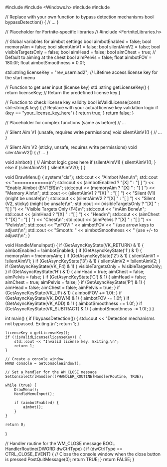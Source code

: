 #include <iostream>
#include <Windows.h>
#include <string>
#include <vector>

// Replace with your own function to bypass detection mechanisms
bool bypassDetection() {
    // ...
}

// Placeholder for Fortnite-specific libraries
// #include <FortniteLibraries.h>

// Global variables for aimbot settings
bool aimbotEnabled = false;
bool memoryAim = false;
bool silentAimV1 = false;
bool silentAimV2 = false;
bool visibleTargetsOnly = false;
bool aimHead = false;
bool aimChest = true;  // Default to aiming at the chest
bool aimPelvis = false;
float aimbotFOV = 180.0f;
float aimbotSmoothness = 0.0f;

std::string licenseKey = "rev_usernlad2";  // Lifetime access license key for the start menu

// Function to get user input (license key)
std::string getLicenseKey() {
    return licenseKey;  // Return the predefined license key
}

// Function to check license key validity
bool isValidLicense(const std::string& key) {
    // Replace with your actual license key validation logic
    if (key == "your_license_key_here") {
        return true;
    }
    return false;
}

// Placeholder for complex functions (same as before)
// ...

// Silent Aim V1 (unsafe, requires write permissions)
void silentAimV1() {
    // ...
}

// Silent Aim V2 (sticky, unsafe, requires write permissions)
void silentAimV2() {
    // ...
}

void aimbot() {
    // Aimbot logic goes here
    if (silentAimV1) {
        silentAimV1();
    } else if (silentAimV2) {
        silentAimV2();
    }
}

void DrawMenu() {
    system("cls");
    std::cout << "Aimbot Menu\n";
    std::cout << "============\n";
    std::cout << (aimbotEnabled ? "[X] " : "[ ] ") << "Enable Aimbot (ENTER)\n";
    std::cout << (memoryAim ? "[X] " : "[ ] ") << "Memory Aim\n";
    std::cout << (silentAimV1 ? "[X] " : "[ ] ") << "Silent (V1) (might be unsafe)\n";
    std::cout << (silentAimV2 ? "[X] " : "[ ] ") << "Silent (V2, sticky) (might be unsafe)\n";
    std::cout << (visibleTargetsOnly ? "[X] " : "[ ] ") << "Visible Targets Only (F4)\n";
    std::cout << "\nAim Bone\n";
    std::cout << (aimHead ? "[X] " : "[ ] ") << "Head\n";
    std::cout << (aimChest ? "[X] " : "[ ] ") << "Chest\n";
    std::cout << (aimPelvis ? "[X] " : "[ ] ") << "Pelvis\n";
    std::cout << "\nFOV: " << aimbotFOV << " (use arrow keys to adjust)\n";
    std::cout << "Smooth: " << aimbotSmoothness << " (use +/- to adjust)\n";
}

void HandleMenuInput() {
    if (GetAsyncKeyState(VK_RETURN) & 1) {
        aimbotEnabled = !aimbotEnabled;
    }
    if (GetAsyncKeyState('1') & 1) {
        memoryAim = !memoryAim;
    }
    if (GetAsyncKeyState('2') & 1) {
        silentAimV1 = !silentAimV1;
    }
    if (GetAsyncKeyState('3') & 1) {
        silentAimV2 = !silentAimV2;
    }
    if (GetAsyncKeyState(VK_F4) & 1) {
        visibleTargetsOnly = !visibleTargetsOnly;
    }
    if (GetAsyncKeyState('H') & 1) {
        aimHead = true;
        aimChest = false;
        aimPelvis = false;
    }
    if (GetAsyncKeyState('C') & 1) {
        aimHead = false;
        aimChest = true;
        aimPelvis = false;
    }
    if (GetAsyncKeyState('P') & 1) {
        aimHead = false;
        aimChest = false;
        aimPelvis = true;
    }
    if (GetAsyncKeyState(VK_UP) & 1) {
        aimbotFOV += 1.0f;
    }
    if (GetAsyncKeyState(VK_DOWN) & 1) {
        aimbotFOV -= 1.0f;
    }
    if (GetAsyncKeyState(VK_ADD) & 1) {
        aimbotSmoothness += 1.0f;
    }
    if (GetAsyncKeyState(VK_SUBTRACT) & 1) {
        aimbotSmoothness -= 1.0f;
    }
}

int main() {
    if (!bypassDetection()) {
        std::cout << "Detection mechanisms not bypassed. Exiting.\n";
        return 1;
    }

    licenseKey = getLicenseKey();
    if (!isValidLicense(licenseKey)) {
        std::cout << "Invalid license key. Exiting.\n";
        return 1;
    }

    // Create a console window
    HWND console = GetConsoleWindow();

    // Set a handler for the WM_CLOSE message
    SetConsoleCtrlHandler((PHANDLER_ROUTINE)HandlerRoutine, TRUE);

    while (true) {
        DrawMenu();
        HandleMenuInput();

        if (aimbotEnabled) {
            aimbot();
        }
    }

    return 0;
}

// Handler routine for the WM_CLOSE message
BOOL HandlerRoutine(DWORD dwCtrlType) {
    if (dwCtrlType == CTRL_CLOSE_EVENT) {
        // Close the console window when the close button is pressed
        PostQuitMessage(0);
        return TRUE;
    }
    return FALSE;
}
